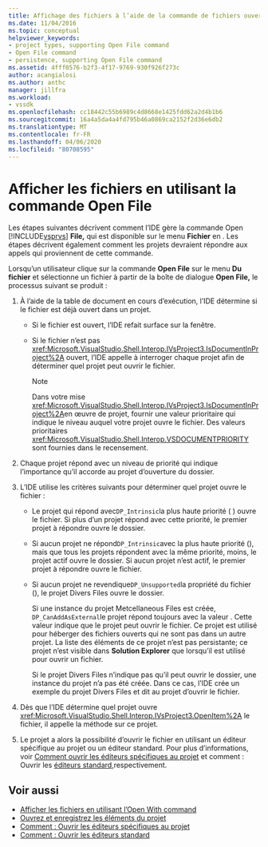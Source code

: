 ```yaml
---
title: Affichage des fichiers à l’aide de la commande de fichiers ouverts ( Microsoft Docs
ms.date: 11/04/2016
ms.topic: conceptual
helpviewer_keywords:
- project types, supporting Open File command
- Open File command
- persistence, supporting Open File command
ms.assetid: 4fff0576-b2f3-4f17-9769-930f926f273c
author: acangialosi
ms.author: anthc
manager: jillfra
ms.workload:
- vssdk
ms.openlocfilehash: cc18442c55b6989c4d8668e1425fdd62a2d4b1b6
ms.sourcegitcommit: 16a4a5da4a4fd795b46a0869ca2152f2d36e6db2
ms.translationtype: MT
ms.contentlocale: fr-FR
ms.lasthandoff: 04/06/2020
ms.locfileid: "80708595"
---
```

# <a name="display-files-by-using-the-open-file-command"></a>Afficher les fichiers en utilisant la commande Open File
Les étapes suivantes décrivent comment l’IDE gère la commande Open [!INCLUDE[vsprvs](../../code-quality/includes/vsprvs_md.md)] **File,** qui est disponible sur le menu **Fichier** en . Les étapes décrivent également comment les projets devraient répondre aux appels qui proviennent de cette commande.

 Lorsqu’un utilisateur clique sur la commande **Open File** sur le menu **Du fichier** et sélectionne un fichier à partir de la boîte de dialogue **Open File,** le processus suivant se produit :

1. À l’aide de la table de document en cours d’exécution, l’IDE détermine si le fichier est déjà ouvert dans un projet.

    - Si le fichier est ouvert, l’IDE refait surface sur la fenêtre.

    - Si le fichier n’est pas <xref:Microsoft.VisualStudio.Shell.Interop.IVsProject3.IsDocumentInProject%2A> ouvert, l’IDE appelle à interroger chaque projet afin de déterminer quel projet peut ouvrir le fichier.

        > [!NOTE]
        > Dans votre mise <xref:Microsoft.VisualStudio.Shell.Interop.IVsProject3.IsDocumentInProject%2A>en œuvre de projet, fournir une valeur prioritaire qui indique le niveau auquel votre projet ouvre le fichier. Des valeurs prioritaires <xref:Microsoft.VisualStudio.Shell.Interop.VSDOCUMENTPRIORITY> sont fournies dans le recensement.

2. Chaque projet répond avec un niveau de priorité qui indique l’importance qu’il accorde au projet d’ouverture du dossier.

3. L’IDE utilise les critères suivants pour déterminer quel projet ouvre le fichier :

    - Le projet qui répond avec`DP_Intrinsic`la plus haute priorité ( ) ouvre le fichier. Si plus d’un projet répond avec cette priorité, le premier projet à répondre ouvre le dossier.

    - Si aucun projet ne répond`DP_Intrinsic`avec la plus haute priorité (), mais que tous les projets répondent avec la même priorité, moins, le projet actif ouvre le dossier. Si aucun projet n’est actif, le premier projet à répondre ouvre le fichier.

    - Si aucun projet ne revendique`DP_Unsupported`la propriété du fichier (), le projet Divers Files ouvre le dossier.

         Si une instance du projet Metcellaneous Files est créée, `DP_CanAddAsExternal`le projet répond toujours avec la valeur . Cette valeur indique que le projet peut ouvrir le fichier. Ce projet est utilisé pour héberger des fichiers ouverts qui ne sont pas dans un autre projet. La liste des éléments de ce projet n’est pas persistante; ce projet n’est visible dans **Solution Explorer** que lorsqu’il est utilisé pour ouvrir un fichier.

         Si le projet Divers Files n’indique pas qu’il peut ouvrir le dossier, une instance du projet n’a pas été créée. Dans ce cas, l’IDE crée un exemple du projet Divers Files et dit au projet d’ouvrir le fichier.

4. Dès que l’IDE détermine quel projet ouvre <xref:Microsoft.VisualStudio.Shell.Interop.IVsProject3.OpenItem%2A> le fichier, il appelle la méthode sur ce projet.

5. Le projet a alors la possibilité d’ouvrir le fichier en utilisant un éditeur spécifique au projet ou un éditeur standard. Pour plus d’informations, voir [Comment ouvrir les éditeurs spécifiques au projet](../../extensibility/how-to-open-project-specific-editors.md) et comment : Ouvrir les [éditeurs standard,](../../extensibility/how-to-open-standard-editors.md)respectivement.

## <a name="see-also"></a>Voir aussi
- [Afficher les fichiers en utilisant l’Open With command](../../extensibility/internals/displaying-files-by-using-the-open-with-command.md)
- [Ouvrez et enregistrez les éléments du projet](../../extensibility/internals/opening-and-saving-project-items.md)
- [Comment : Ouvrir les éditeurs spécifiques au projet](../../extensibility/how-to-open-project-specific-editors.md)
- [Comment : Ouvrir les éditeurs standard](../../extensibility/how-to-open-standard-editors.md)
